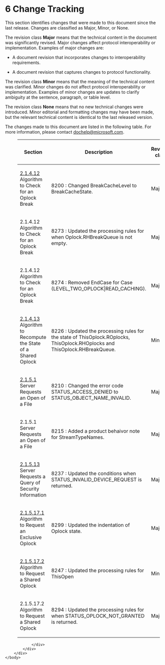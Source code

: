 <html dir="LTR" xmlns:mshelp="http://msdn.microsoft.com/mshelp" xmlns:ddue="http://ddue.schemas.microsoft.com/authoring/2003/5" xmlns:xlink="http://www.w3.org/1999/xlink" xmlns:tool="http://www.microsoft.com/tooltip">
    <head>
        <meta http-equiv="Content-Type" content="text/html; CHARSET=utf-8"></meta>
        <meta name="save" content="history"></meta>
        <title>6 Change Tracking</title>
        <xml>
            <mshelp:toctitle title="6 Change Tracking"></mshelp:toctitle>
            <mshelp:rltitle title="[MS-FSA]: Change Tracking"></mshelp:rltitle>
            <mshelp:keyword index="A" term="78f36c85-889c-4804-ab11-6af3565e01b1"></mshelp:keyword>
            <mshelp:attr name="DCSext.ContentType" value="open specification"></mshelp:attr>
            <mshelp:attr name="AssetID" value="78f36c85-889c-4804-ab11-6af3565e01b1"></mshelp:attr>
            <mshelp:attr name="TopicType" value="kbRef"></mshelp:attr>
            <mshelp:attr name="DCSext.Title" value="[MS-FSA]: Change Tracking" />
        </xml>
    </head>
    <body>
        <div id="header">
            <h1 class="heading">6 Change Tracking</h1>
        </div>
        <div id="mainSection">
            <div id="mainBody">
                <div id="allHistory" class="saveHistory"></div>
                <div id="sectionSection0" class="section" name="collapseableSection">
                    

<p>This section identifies changes that were made to this
document since the last release. Changes are classified as Major, Minor, or
None. </p>

<p>The revision class <b>Major</b> means that the technical
content in the document was significantly revised. Major changes affect
protocol interoperability or implementation. Examples of major changes are:</p>

<ul><li><p><span><span> 
</span></span>A document revision that incorporates changes to interoperability
requirements.</p>

</li><li><p><span><span> 
</span></span>A document revision that captures changes to protocol
functionality.</p>

</li></ul><p>The revision class <b>Minor</b> means that the meaning of
the technical content was clarified. Minor changes do not affect protocol
interoperability or implementation. Examples of minor changes are updates to
clarify ambiguity at the sentence, paragraph, or table level.</p>

<p>The revision class <b>None</b> means that no new technical
changes were introduced. Minor editorial and formatting changes may have been
made, but the relevant technical content is identical to the last released
version.</p>

<p>The changes made to this document are listed in the
following table. For more information, please contact <a href="mailto:dochelp@microsoft.com">dochelp@microsoft.com</a>.</p>

<dl>
<dd>
<table>
 <thead>
  <tr>
   <th>
   <p>Section</p>
   </th>
   <th>
   <p>Description</p>
   </th>
   <th>
   <p>Revision class</p>
   </th>
  </tr>
 </thead>
 <tr>
  <td>
  <p><a href="306239fb-cb60-49fe-b293-df4d1a5f757a.md">2.1.4.12</a>
  Algorithm to Check for an Oplock Break</p>
  </td>
  <td>
  <p>8200 : Changed BreakCacheLevel to BreakCacheState.</p>
  </td>
  <td>
  <p>Major</p>
  </td>
 </tr>
 <tr>
  <td>
  <p>2.1.4.12 Algorithm to Check for an Oplock Break</p>
  </td>
  <td>
  <p>8273 : Updated the processing rules for when
  Oplock.RHBreakQueue is not empty.</p>
  </td>
  <td>
  <p>Major</p>
  </td>
 </tr>
 <tr>
  <td>
  <p>2.1.4.12 Algorithm to Check for an Oplock Break</p>
  </td>
  <td>
  <p>8274 : Removed EndCase for Case
  (LEVEL_TWO_OPLOCK|READ_CACHING).</p>
  </td>
  <td>
  <p>Major</p>
  </td>
 </tr>
 <tr>
  <td>
  <p><a href="e17d93a0-7857-44fa-a0fa-3b3554a7b64c.md">2.1.4.13</a>
  Algorithm to Recompute the State of a Shared Oplock</p>
  </td>
  <td>
  <p>8226 : Updated the processing rules for the state of
  ThisOplock.ROplocks, ThisOplock.RHOplocks and ThisOplock.RHBreakQueue.</p>
  </td>
  <td>
  <p>Minor</p>
  </td>
 </tr>
 <tr>
  <td>
  <p><a href="8ada5fbe-db4e-49fd-aef6-20d54b748e40.md">2.1.5.1</a>
  Server Requests an Open of a File</p>
  </td>
  <td>
  <p>8210 : Changed the error code STATUS_ACCESS_DENIED to
  STATUS_OBJECT_NAME_INVALID.</p>
  </td>
  <td>
  <p>Major</p>
  </td>
 </tr>
 <tr>
  <td>
  <p>2.1.5.1 Server Requests an Open of a File</p>
  </td>
  <td>
  <p>8215 : Added a product behaivor note for
  StreamTypeNames.</p>
  </td>
  <td>
  <p>Major</p>
  </td>
 </tr>
 <tr>
  <td>
  <p><a href="0a9f223c-b258-4f61-8b59-92f970341400.md">2.1.5.13</a>
  Server Requests a Query of Security Information</p>
  </td>
  <td>
  <p>8237 : Updated the conditions when
  STATUS_INVALID_DEVICE_REQUEST is returned.</p>
  </td>
  <td>
  <p>Major</p>
  </td>
 </tr>
 <tr>
  <td>
  <p><a href="4f654d5a-27e1-4b34-9bd4-8b86cd99fc2c.md">2.1.5.17.1</a>
  Algorithm to Request an Exclusive Oplock</p>
  </td>
  <td>
  <p>8299 : Updated the indentation of Oplock state.</p>
  </td>
  <td>
  <p>Major</p>
  </td>
 </tr>
 <tr>
  <td>
  <p><a href="2e46c07d-ceb2-4f72-918a-1cb719adff8f.md">2.1.5.17.2</a>
  Algorithm to Request a Shared Oplock</p>
  </td>
  <td>
  <p>8247 : Updated the processing rules for ThisOpen</p>
  </td>
  <td>
  <p>Minor</p>
  </td>
 </tr>
 <tr>
  <td>
  <p>2.1.5.17.2 Algorithm to Request a Shared Oplock</p>
  </td>
  <td>
  <p>8294 : Updated the processing rules for when
  STATUS_OPLOCK_NOT_GRANTED is returned.</p>
  </td>
  <td>
  <p>Major</p>
  </td>
 </tr>
</table>
</dd></dl>


                </div>
            </div>
        </div>
    </body>
</html>